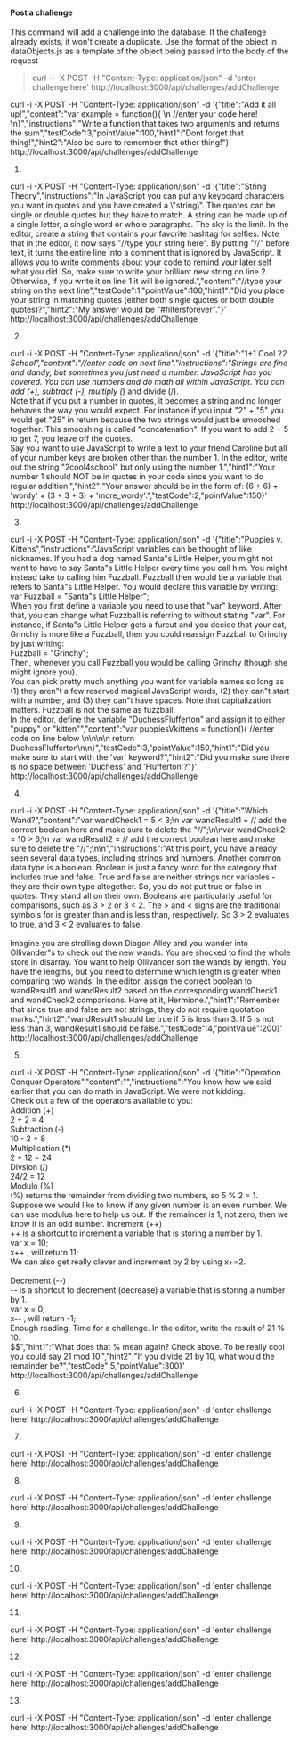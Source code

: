 
#### Post a challenge

This command will add a challenge into the database. If the challenge already exists, it won't create a duplicate. Use the format of the object in dataObjects.js as a template of the object being passed into the body of the request

>curl -i -X POST -H "Content-Type: application/json" -d 'enter challenge here' http://localhost:3000/api/challenges/addChallenge


curl -i -X POST -H "Content-Type: application/json" -d '{"title":"Add it all up!","content":"var example = function(){ \n //enter your code here! \n}","instructions":"Write a function that takes two arguments and returns the sum","testCode":3,"pointValue":100,"hint1":"Dont forget that thing!","hint2":"Also be sure to remember that other thing!"}' http://localhost:3000/api/challenges/addChallenge


1) 

curl -i -X POST -H "Content-Type: application/json" -d '{"title":"String Theory","instructions":"In JavaScript you can put any keyboard characters you want in quotes and you have created a \\"string\\".    The quotes can be single or double quotes but they have to match.  A string can be made up of a single letter,   a single word or whole paragraphs.  The sky is the limit.  In the editor, create a string that contains your favorite hashtag for selfies.  Note that in the editor, it now says \"//type your string here\".  By putting \"//\" before text, it turns the entire line into   a comment that is ignored by JavaScript.  It allows you to write comments about your code to remind your later self what you did.   So, make sure to write your brilliant new string on line 2.  Otherwise, if you write it on line 1 it will be ignored.","content":"//type your string on the next line","testCode":1,"pointValue":100,"hint1":"Did you place your string in matching quotes (either both single quotes or both double quotes)?","hint2":"My answer would be \"#filtersforever\"."}' http://localhost:3000/api/challenges/addChallenge


2)


curl -i -X POST -H "Content-Type: application/json" -d '{"title":"1+1 Cool 2*2 School","content":"//enter code on next line","instructions":"Strings are fine and dandy, but sometimes you just need a number.   JavaScript has you covered.  You can use numbers and do math all within JavaScript. You can add (+), subtract (-), multiply (*) and divide (/).  <br>Note that if you put a number in quotes, it becomes a string and no longer behaves the way you would expect.   For instance if you input \"2\" + \"5\" you would get \"25\" in return because the two strings would just be smooshed together.  This smooshing is called \"concatenation\".  If you want to add 2 + 5 to get 7, you leave off the quotes.  <br>Say you want to use JavaScript to write a text to your friend Caroline but all of your number keys are broken  other than the number 1.  In the editor, write out the string \"2cool4school\" but only using the number 1.","hint1":"Your number 1 should NOT be in quotes in your code since you want to do regular addition.","hint2":"Your answer should be in the form of: (6 + 6) + 'wordy' + (3 + 3 + 3) + 'more_wordy'.","testCode":2,"pointValue":150}' http://localhost:3000/api/challenges/addChallenge

3)

curl -i -X POST -H "Content-Type: application/json" -d '{"title":"Puppies v. Kittens","instructions":"JavaScript variables can be thought of like nicknames. If you had a dog named Santa\"s Little Helper, you might not want to have to say Santa\"s Little Helper every time you call him.  You might instead take to calling him Fuzzball.  Fuzzball then would be a variable that refers to Santa\"s Little Helper.  You would declare this variable by writing: <br> var Fuzzball = \"Santa\"s Little Helper\"; <br> When you first define a variable you need to use that \"var\" keyword.  After that, you can change what Fuzzball is referring to without stating \"var\". For instance, if Santa\"s Little Helper gets a furcut and you decide that your cat, Grinchy is more like a Fuzzball, then you could reassign Fuzzball to Grinchy by just writing: <br>Fuzzball = \"Grinchy\"; <br>Then, whenever you call Fuzzball you would be calling Grinchy (though she might ignore you). <br>You can pick pretty much anything you want for variable names so long as (1) they aren\"t a few reserved magical JavaScript words, (2) they can\"t start with a number, and (3) they can\"t have spaces.  Note that capitalization matters.  Fuzzball is not the same as fuzzball. <br>In the editor, define the variable \"DuchessFlufferton\" and assign it to either \"puppy\" or \"kitten\"","content":"var puppiesVkittens = function(){ //enter code on line below \n\n\n\n return DuchessFlufferton\n\n}","testCode":3,"pointValue":150,"hint1":"Did you make sure to start with the 'var' keyword?","hint2":"Did you make sure there is no space between 'Duchess' and 'Flufferton'?"}' http://localhost:3000/api/challenges/addChallenge

4)

curl -i -X POST -H "Content-Type: application/json" -d '{"title":"Which Wand?","content":"var wandCheck1 = 5 < 3;\n var wandResult1 = // add the correct boolean here and make sure to delete the \"//\";\n\nvar wandCheck2 = 10 > 6;\n var wandResult2 = // add the correct boolean here and make sure to delete the \"//\";\n\n","instructions":"At this point, you have already seen several data types, including strings and numbers. Another common   data type is a boolean.  Boolean is just a fancy word for the category that includes true and false. True and false are   neither strings nor variables - they are their own type altogether. So, you do not put true or false in quotes.  They stand all on their own.   Booleans are particularly useful for comparisons, such as 3 > 2   or 3 < 2. The > and < signs are the traditional symbols for is greater than and is less than, respectively. So 3 > 2 evaluates   to true, and 3 < 2 evaluates to false.    <br><br>Imagine you are strolling down Diagon Alley and you wander into Ollivander\"s to check out the new wands.   You are shocked to find the whole store in disarray.  You want to help Ollivander sort the wands by length.    You have the lengths, but you need to determine which length is greater when comparing two wands.   In the editor, assign the correct boolean to wandResult1 and wandResult2 based on the   corresponding wandCheck1 and wandCheck2 comparisons. Have at it, Hermione.","hint1":"Remember that since true and false are not strings, they do not require quotation marks.","hint2":"wandResult1 should be true if 5 is less than 3.  If 5 is not less than 3, wandResult1 should be false.","testCode":4,"pointValue":200}' http://localhost:3000/api/challenges/addChallenge


5)

curl -i -X POST -H "Content-Type: application/json" -d '{"title":"Operation Conquer Operators","content":"","instructions":"You know how we said earlier that you can do math in JavaScript.  We were not kidding.  <br> Check out a few of the operators available to you:   <br>Addition (+)  <br> 2 + 2 = 4  <br>Subtraction (-)  <br> 10 - 2 = 8  <br>Multiplication (*)  <br> 2 * 12 = 24  <br>Divsion (/)  <br>  24/2 = 12  <br>Modulo (%)  <br> (%) returns the remainder from dividing two numbers, so 5 % 2 = 1.   <br>  Suppose we would like to know if any given number is an even number.   We can use modulus here to help us out. If the remainder is 1, not zero, then we know it is an odd number.   Increment (++)   <br> ++ is a shortcut to increment a variable that is storing a number by 1.  <br> var x = 10;  <br> x++ , will return 11;  <br> We can also get really clever and increment by 2 by using x+=2.  <br>  <br>Decrement (--)  <br> -- is a shortcut to decrement (decrease) a variable that is storing a number by 1.  <br> var x = 0;  <br> x-- , will return -1;  <br>  Enough reading.  Time for a challenge.  In the editor, write the result of 21 % 10.    <br>$$","hint1":"What does that % mean again?  Check above.  To be really cool you could say 21 mod 10.","hint2":"If you divide 21 by 10, what would the remainder be?","testCode":5,"pointValue":300}' http://localhost:3000/api/challenges/addChallenge


6)

curl -i -X POST -H "Content-Type: application/json" -d 'enter challenge here' http://localhost:3000/api/challenges/addChallenge


7)

curl -i -X POST -H "Content-Type: application/json" -d 'enter challenge here' http://localhost:3000/api/challenges/addChallenge


8)

curl -i -X POST -H "Content-Type: application/json" -d 'enter challenge here' http://localhost:3000/api/challenges/addChallenge


9)

curl -i -X POST -H "Content-Type: application/json" -d 'enter challenge here' http://localhost:3000/api/challenges/addChallenge


10)

curl -i -X POST -H "Content-Type: application/json" -d 'enter challenge here' http://localhost:3000/api/challenges/addChallenge


11)

curl -i -X POST -H "Content-Type: application/json" -d 'enter challenge here' http://localhost:3000/api/challenges/addChallenge


12)

curl -i -X POST -H "Content-Type: application/json" -d 'enter challenge here' http://localhost:3000/api/challenges/addChallenge


13)

curl -i -X POST -H "Content-Type: application/json" -d 'enter challenge here' http://localhost:3000/api/challenges/addChallenge















